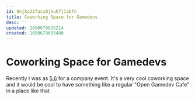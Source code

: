 ```yaml
---
id: 9njko22facz8jbuh7j1abfn
title: Coworking Space for Gamedevs
desc: ''
updated: 1650679815214
created: 1650679695480
---
```


# Coworking Space for Gamedevs

Recently I was as [5.6](https://sites.google.com/view/gotenroku/) for a company event.
It's a very cool coworking space and it would be cool to have something like a regular "Open Gamedev Cafe" in a place
like that
